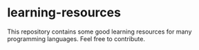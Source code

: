 learning-resources
==================

This repository contains some good learning resources for many programming languages. Feel free to contribute.
